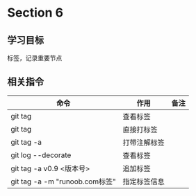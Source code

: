 # Section 6

## 学习目标

标签，记录重要节点

## 相关指令

| 命令                                     | 作用         | 备注 |
| ---------------------------------------- | ------------ | ---- |
| git tag                                  | 查看标签     |      |
| git tag <version>                        | 直接打标签   |      |
| git tag -a <version>                     | 打带注解标签 |      |
| git log --decorate                       | 查看标签     |      |
| git tag -a v0.9 <版本号>                 | 追加标签     |      |
| git tag -a <tagname> -m "runoob.com标签" | 指定标签信息 |      |

